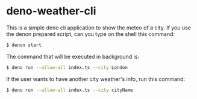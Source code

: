 # deno-weather-cli

This is a simple deno cli application to show the meteo of a city.
If you use the denon prepared script, can you type on the shell this command:
```bash
$ denon start
```

The command that will be executed in background is: 
```bash
$ deno run --allow-all index.ts --city London
```

If the user wants to have another city weather's info, run this command: 
```bash
$ deno run --allow-all index.ts --city cityName
```


